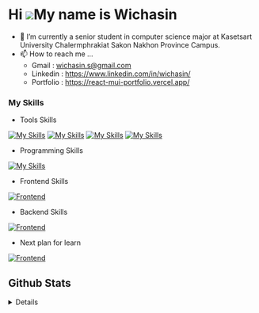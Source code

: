 Hi ![](https://user-images.githubusercontent.com/18350557/176309783-0785949b-9127-417c-8b55-ab5a4333674e.gif)My name is Wichasin
================================================================================================================================



- 🌱 I’m currently a senior student in computer science major at Kasetsart University Chalermphrakiat Sakon Nakhon Province Campus.
- 📫 How to reach me ...
   - Gmail : wichasin.s@gmail.com
   - Linkedin : https://www.linkedin.com/in/wichasin/
   - Portfolio : https://react-mui-portfolio.vercel.app/




### My Skills
- Tools Skills

[![My Skills](https://skillicons.dev/icons?i=vscode)](https://github.com/mskerz)
[![My Skills](https://skillicons.dev/icons?i=postman)](https://github.com/mskerz)
[![My Skills](https://skillicons.dev/icons?i=docker)](https://github.com/mskerz)
[![My Skills](https://skillicons.dev/icons?i=github)](https://github.com/mskerz)

- Programming Skills

[![My Skills](https://skillicons.dev/icons?i=html,css,js,php,ts,dart,java,python)](https://github.com/mskerz)
 

- Frontend Skills 

[![Frontend](https://skillicons.dev/icons?i=angular,flutter,bootstrap,react)](https://github.com/mskerz)


- Backend Skills 

[![Frontend](https://skillicons.dev/icons?i=express,nodejs,laravel,fastapi)](https://github.com/mskerz)


- Next plan for learn 

[![Frontend](https://skillicons.dev/icons?i=nextjs,spring)](https://github.com/mskerz)



## Github Stats
<details>
<p align="center">
  <a href="https://github.com/mskerz">
    <img src="http://github-profile-summary-cards.vercel.app/api/cards/profile-details?username=mskerz&theme=dark" />
  </a>
   <a href="https://github.com/mskerz">
      <img src="https://github-readme-streak-stats.herokuapp.com?user=mskerz&theme=dark&hide_border=true"  />  
   </a>
  <a href="https://github.com/BossBoxing">
    <img src="http://github-profile-summary-cards.vercel.app/api/cards/stats?username=mskerz&theme=dark" />
  </a>
</p>
</details>

  
<!---
mskerz/mskerz is a ✨ special ✨ repository because its `README.md` (this file) appears on your GitHub profile.
You can click the Preview link to take a look at your changes.
--->

